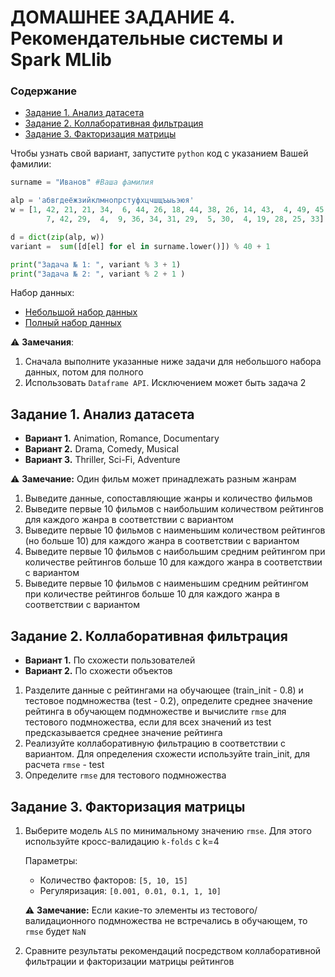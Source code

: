 # ДОМАШНЕЕ ЗАДАНИЕ 4. Рекомендательные системы и Spark MLlib

### Содержание

- [Задание 1. Анализ датасета](#Задание-1.-Анализ-датасета)
- [Задание 2. Коллаборативная фильтрация](#Задание-2.-Коллаборативная-фильтрация)
- [Задание 3. Факторизация матрицы](#Задание-3.-Факторизация-матрицы)

Чтобы узнать свой вариант, запустите `python` код с указанием Вашей фамилии:

```python
surname = "Иванов" #Ваша фамилия

alp = 'абвгдеёжзийклмнопрстуфхцчшщъыьэюя'
w = [1, 42, 21, 21, 34,  6, 44, 26, 18, 44, 38, 26, 14, 43,  4, 49, 45,
        7, 42, 29,  4,  9, 36, 34, 31, 29,  5, 30,  4, 19, 28, 25, 33]

d = dict(zip(alp, w))
variant =  sum([d[el] for el in surname.lower()]) % 40 + 1

print("Задача № 1: ", variant % 3 + 1)
print("Задача № 2: ", variant % 2 + 1 )
```

Набор данных:

- [Небольшой набор данных](http://files.grouplens.org/datasets/movielens/ml-latest-small.zip)
- [Полный набор данных](http://files.grouplens.org/datasets/movielens/ml-latest.zip)

⚠️ **Замечания**:
1. Сначала выполните указанные ниже задачи для небольшого набора данных, потом для полного
2. Использовать `Dataframe API`. Исключением может быть задача 2


## **Задание 1**. Анализ датасета

- **Вариант 1.** Animation, Romance, Documentary
- **Вариант 2.** Drama, Comedy, Musical
- **Вариант 3.** Thriller, Sci-Fi, Adventure

⚠️ **Замечание:** Один фильм может принадлежать разным жанрам

1. Выведите данные, сопоставляющие жанры и количество фильмов
2. Выведите первые 10 фильмов с наибольшим количеством рейтингов для каждого жанра в соответствии с вариантом
3. Выведите первые 10 фильмов с наименьшим количеством рейтингов (но больше 10) для каждого жанра в соответствии с вариантом
4. Выведите первые 10 фильмов с наибольшим средним рейтингом при количестве рейтингов больше 10 для каждого жанра в соответствии с вариантом
5. Выведите первые 10 фильмов с наименьшим средним рейтингом при количестве рейтингов больше 10 для каждого жанра в соответствии с вариантом


## **Задание 2**. Коллаборативная фильтрация

- **Вариант 1.** По схожести пользователей
- **Вариант 2.** По схожести объектов

1. Разделите данные с рейтингами на обучающее (train_init - 0.8) и тестовое подмножества (test - 0.2), определите среднее значение рейтинга в обучающем подмножестве и вычислите `rmse` для тестового подмножества, если для всех значений из test предсказывается среднее значение рейтинга
2. Реализуйте коллаборативную фильтрацию в соответствии с вариантом. Для определения схожести используйте train_init, для расчета `rmse` - test
3. Определите `rmse` для тестового подмножества

## **Задание 3**. Факторизация матрицы

1. Выберите модель `ALS` по минимальному значению `rmse`. Для этого используйте кросс-валидацию `k-folds` c k=4

    Параметры:
    - Количество факторов: `[5, 10, 15]`
    - Регуляризация: `[0.001, 0.01, 0.1, 1, 10]`

    ⚠️ **Замечание:** Если какие-то элементы из тестового/валидационного подмножества не встречались в обучающем, то `rmse` будет `NaN`

2. Сравните результаты рекомендаций посредством коллаборативной фильтрации и факторизации матрицы рейтингов
